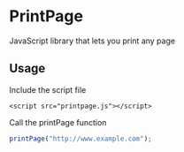 # PrintPage
JavaScript library that lets you print any page

## Usage

Include the script file
```
<script src="printpage.js"></script>
```

Call the printPage function
```javascript
printPage("http://www.example.com");
```